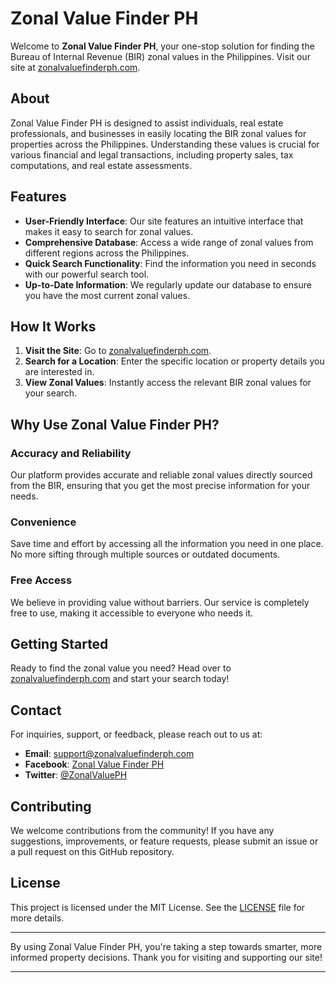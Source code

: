 # Zonal Value Finder PH

Welcome to **Zonal Value Finder PH**, your one-stop solution for finding the Bureau of Internal Revenue (BIR) zonal values in the Philippines. Visit our site at [zonalvaluefinderph.com](https://zonalvaluefinderph.com/).


## About

Zonal Value Finder PH is designed to assist individuals, real estate professionals, and businesses in easily locating the BIR zonal values for properties across the Philippines. Understanding these values is crucial for various financial and legal transactions, including property sales, tax computations, and real estate assessments.

## Features

- **User-Friendly Interface**: Our site features an intuitive interface that makes it easy to search for zonal values.
- **Comprehensive Database**: Access a wide range of zonal values from different regions across the Philippines.
- **Quick Search Functionality**: Find the information you need in seconds with our powerful search tool.
- **Up-to-Date Information**: We regularly update our database to ensure you have the most current zonal values.

## How It Works

1. **Visit the Site**: Go to [zonalvaluefinderph.com](https://zonalvaluefinderph.com/).
2. **Search for a Location**: Enter the specific location or property details you are interested in.
3. **View Zonal Values**: Instantly access the relevant BIR zonal values for your search.

## Why Use Zonal Value Finder PH?

### Accuracy and Reliability

Our platform provides accurate and reliable zonal values directly sourced from the BIR, ensuring that you get the most precise information for your needs.

### Convenience

Save time and effort by accessing all the information you need in one place. No more sifting through multiple sources or outdated documents.

### Free Access

We believe in providing value without barriers. Our service is completely free to use, making it accessible to everyone who needs it.

## Getting Started

Ready to find the zonal value you need? Head over to [zonalvaluefinderph.com](https://zonalvaluefinderph.com/) and start your search today!

## Contact

For inquiries, support, or feedback, please reach out to us at:
- **Email**: support@zonalvaluefinderph.com
- **Facebook**: [Zonal Value Finder PH](https://www.facebook.com/zonalvaluefinderph)
- **Twitter**: [@ZonalValuePH](https://twitter.com/zonalvalueph)

## Contributing

We welcome contributions from the community! If you have any suggestions, improvements, or feature requests, please submit an issue or a pull request on this GitHub repository.

## License

This project is licensed under the MIT License. See the [LICENSE](LICENSE) file for more details.

---

By using Zonal Value Finder PH, you're taking a step towards smarter, more informed property decisions. Thank you for visiting and supporting our site!

---

